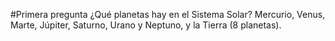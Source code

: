 #Primera pregunta 
¿Qué planetas hay en el Sistema Solar?
Mercurio, Venus, Marte, Júpiter, Saturno, Urano y Neptuno, y la Tierra (8 planetas). 
